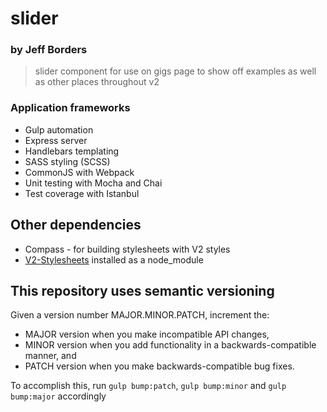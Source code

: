 # slider
### by Jeff Borders

> slider component for use on gigs page to show off examples as well as other places throughout v2

### Application frameworks

* Gulp automation
* Express server
* Handlebars templating
* SASS styling (SCSS)
* CommonJS with Webpack
* Unit testing with Mocha and Chai
* Test coverage with Istanbul

## Other dependencies

* Compass - for building stylesheets with V2 styles
* <a href="https://github.com/jeffb-fiverr/v2-stylesheets">V2-Stylesheets</a> installed as a node_module

## This repository uses semantic versioning

Given a version number MAJOR.MINOR.PATCH, increment the:
* MAJOR version when you make incompatible API changes, 
* MINOR version when you add functionality in a backwards-compatible manner, and
* PATCH version when you make backwards-compatible bug fixes.

To accomplish this, run `gulp bump:patch`, `gulp bump:minor` and `gulp bump:major` accordingly